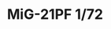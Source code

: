 ---
layout: product
title: "MiG-21PF 1/72"
price: "2300" 
desc: "AKCIJA"
img_path: "/assets/img/70143.webp"
brand: "N/A"
available: true
special_offer: false
new: false
soon: true
cat: "099999"
subcat: "099999"
subsubcat: "099999"
sifra: "70143"
popular: false
spec: false
---